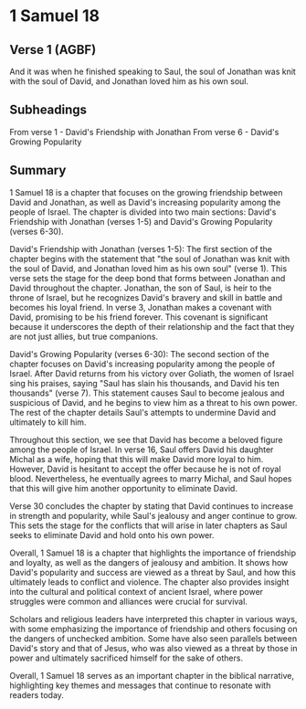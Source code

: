 # 1 Samuel 18

## Verse 1 (AGBF)

And it was when he finished speaking to Saul, the soul of Jonathan was knit with the soul of David, and Jonathan loved him as his own soul.

## Subheadings

From verse 1 - David's Friendship with Jonathan
From verse 6 - David's Growing Popularity

## Summary

1 Samuel 18 is a chapter that focuses on the growing friendship between David and Jonathan, as well as David's increasing popularity among the people of Israel. The chapter is divided into two main sections: David's Friendship with Jonathan (verses 1-5) and David's Growing Popularity (verses 6-30).

David's Friendship with Jonathan (verses 1-5):
The first section of the chapter begins with the statement that "the soul of Jonathan was knit with the soul of David, and Jonathan loved him as his own soul" (verse 1). This verse sets the stage for the deep bond that forms between Jonathan and David throughout the chapter. Jonathan, the son of Saul, is heir to the throne of Israel, but he recognizes David's bravery and skill in battle and becomes his loyal friend. In verse 3, Jonathan makes a covenant with David, promising to be his friend forever. This covenant is significant because it underscores the depth of their relationship and the fact that they are not just allies, but true companions.

David's Growing Popularity (verses 6-30):
The second section of the chapter focuses on David's increasing popularity among the people of Israel. After David returns from his victory over Goliath, the women of Israel sing his praises, saying "Saul has slain his thousands, and David his ten thousands" (verse 7). This statement causes Saul to become jealous and suspicious of David, and he begins to view him as a threat to his own power. The rest of the chapter details Saul's attempts to undermine David and ultimately to kill him.

Throughout this section, we see that David has become a beloved figure among the people of Israel. In verse 16, Saul offers David his daughter Michal as a wife, hoping that this will make David more loyal to him. However, David is hesitant to accept the offer because he is not of royal blood. Nevertheless, he eventually agrees to marry Michal, and Saul hopes that this will give him another opportunity to eliminate David.

Verse 30 concludes the chapter by stating that David continues to increase in strength and popularity, while Saul's jealousy and anger continue to grow. This sets the stage for the conflicts that will arise in later chapters as Saul seeks to eliminate David and hold onto his own power.

Overall, 1 Samuel 18 is a chapter that highlights the importance of friendship and loyalty, as well as the dangers of jealousy and ambition. It shows how David's popularity and success are viewed as a threat by Saul, and how this ultimately leads to conflict and violence. The chapter also provides insight into the cultural and political context of ancient Israel, where power struggles were common and alliances were crucial for survival.

Scholars and religious leaders have interpreted this chapter in various ways, with some emphasizing the importance of friendship and others focusing on the dangers of unchecked ambition. Some have also seen parallels between David's story and that of Jesus, who was also viewed as a threat by those in power and ultimately sacrificed himself for the sake of others.

Overall, 1 Samuel 18 serves as an important chapter in the biblical narrative, highlighting key themes and messages that continue to resonate with readers today.